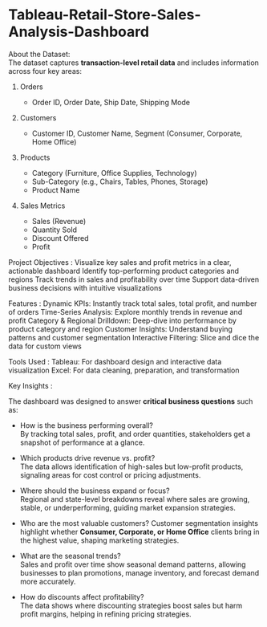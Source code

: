 # Tableau-Retail-Store-Sales-Analysis-Dashboard
About the Dataset:  
The dataset captures **transaction-level retail data** and includes information across four key areas:  

1. Orders 
   - Order ID, Order Date, Ship Date, Shipping Mode  

2. Customers  
   - Customer ID, Customer Name, Segment (Consumer, Corporate, Home Office)  

3. Products  
   - Category (Furniture, Office Supplies, Technology)  
   - Sub-Category (e.g., Chairs, Tables, Phones, Storage)  
   - Product Name  

4. Sales Metrics
   - Sales (Revenue)  
   - Quantity Sold  
   - Discount Offered  
   - Profit  

Project Objectives :
 Visualize key sales and profit metrics in a clear, actionable dashboard
 Identify top-performing product categories and regions
 Track trends in sales and profitability over time
 Support data-driven business decisions with intuitive visualizations

Features :
Dynamic KPIs: Instantly track total sales, total profit, and number of orders
Time-Series Analysis: Explore monthly trends in revenue and profit
Category & Regional Drilldown: Deep-dive into performance by product category and region
Customer Insights: Understand buying patterns and customer segmentation
Interactive Filtering: Slice and dice the data for custom views

Tools Used :
Tableau: For dashboard design and interactive data visualization
Excel: For data cleaning, preparation, and transformation

Key Insights :

The dashboard was designed to answer **critical business questions** such as:  
- How is the business performing overall?  
  By tracking total sales, profit, and order quantities, stakeholders get a snapshot of performance at a glance.  

- Which products drive revenue vs. profit?  
  The data allows identification of high-sales but low-profit products, signaling areas for cost control or pricing adjustments.  

- Where should the business expand or focus?  
  Regional and state-level breakdowns reveal where sales are growing, stable, or underperforming, guiding market expansion strategies.  

- Who are the most valuable customers?
  Customer segmentation insights highlight whether **Consumer, Corporate, or Home Office** clients bring in the highest value, shaping marketing strategies.  

- What are the seasonal trends?  
  Sales and profit over time show seasonal demand patterns, allowing businesses to plan promotions, manage inventory, and forecast demand more accurately.  

- How do discounts affect profitability?  
  The data shows where discounting strategies boost sales but harm profit margins, helping in refining pricing strategies.  

